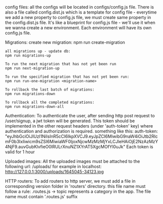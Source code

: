 config files:
    all the configs will be located in configs/config.js file.
    There is also a file called config.dist.js which is a template for config file - everytime we add a new property to config.js file, we must create same property in the config.dist.js file. It's like a blueprint for config.js file - we'll use it when we wanna create a new environment.
    Each environment will have its own config.js file.

Migrations:
    create new migration:
    npm run create-migration

    all migrations up - update db:
    npm run migrations-up

    To run the next migration that has not yet been run
    npm run next-migration-up

    To run the specified migration that has not yet been run:
    npm run run-one-migration <migration-name>

    To rollback the last batch of migrations:
    npm run migrations-down

    To rollback all the completed migrations:
    npm run migrations-down-all

Authentication:
    To authenticate the user, after sending http post request to /user/signup, a jwt token will be generated. This token should be implemented in the other request headers (under 'auth-token' key) where authentication and authorization is required. something like this:
        auth-token: "eyJhbGciOiJIUzI1NiIsInR5cCI6IkpXVCJ9.eyJpZCI6MiwibG9naW4iOiJtb2RlcmF0b3IxIiwicm9sZSI6MiwiaWF0IjoxNjcwMzMzMjYxLCJleHAiOjE2NzAzMzY4NjF9.auvGubKlvfieO0lRULrXnuNZ1XYrAT5XgcMOfYl0uJk"
    Each token is valid for 1 hour

Uploaded images:
    All the uploaded images must be attached to the following url: 
        <domain>/uploads/<image-name>
        for example in localhost: http://127.0.0.1:3000/uploads/1645045-34123.jpg

HTTP routers:
    To add routers to http server, we must add a file in corresponding version folder in 'routers' directory. this file name must follow a rule: <topic>.routes.js -> topic represents a category in the app. The file name must contain '.routes.js' suffix

